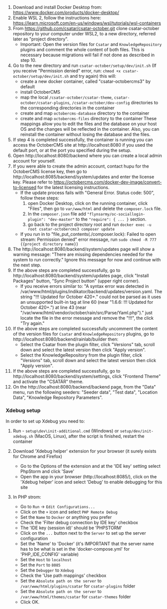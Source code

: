 1. Download and install Docker Desktop from: https://www.docker.com/products/docker-desktop/
2. Enable WSL 2, follow the instructions here: https://learn.microsoft.com/en-us/windows/wsl/tutorials/wsl-containers
3. From https://github.com/csatar/csatar-october.git clone csatar-october repository to your computer under WSL2, to a new directory, referred later as "project directory".
   - Important: Open the version files for `Csatar` and `KnowledgeRepository` plugins and comment the whole content of both files. This is necessary because migrations will fail if not done as described in step 10.
4. Go to the new directory and run `csatar-october/setup/dev/init.sh` (If you receive "Permission denied" error, run: `chmod +x csatar-october/setup/dev/init.sh` and try again) this will:
   - create a new docker container, called "csatar-octobercms3" by default
   - install OctoberCMS
   - map the local `/csatar-october/csatar-theme`, `csatar-october/csatar-plugins`, `/csatar-october/dev-config` directories to the corresponding directories in the container
   - create and map `octobercms-database` directory to the container
   - create and map `octobercms-files` directory to the container
   These mappings allow you to edit the files and the database on your host OS and the changes will be reflected in the container. Also, you can reinstall the container without losing the database and the files.
5. If step 4 is completed successfully, the container is running you can access the OctoberCMS site at http://localhost:8080 if you used the default port, or at the port you specified during the setup.
6. Open http://localhost:8080/backend where you can create a local admin account for yourself.
7. If you were able to create the admin account, contact hupu for the OctoberCMS license key, then go to http://localhost:8085/backend/system/updates and enter the license key. Please refer to https://octobercms.com/docker-dev-image/convert-to-licensed for the latest licensing instructions.
   - If the update process fails with "General Error. Status code: 500", follow these steps:
      1. open Docker Desktop, click on the running container, click "Files", then go to `var/www/html` and delete the `composer.lock` file.
      2. In the `composer.json` file add `"flynsarmy/oc-sociallogin-plugin": "dev-master"` to the `"require": { ... }` section.
      3. go back to the project directory root and run `docker exec -u root csatar-octobercms3 composer update`
   - If you run in to "file_put_contents(./composer.lock): Failed to open stream: Permission denied" error message, run `sudo chmod -R 777 {{project directory name}}`
8. The http://localhost:8080/backend/system/updates page will show a warning message: "There are missing dependencies needed for the system to run correctly." Ignore this message for now and continue with the next step.
9. If the above steps are completed successfully, go to http://localhost:8080/backend/system/updates page, click "Install Packages" button, "Sync Project button" (upper right corner).
   - If you receive errors similar to: "A syntax error was detected in /var/www/html/plugins/indikator/backend/updates/version.yaml. The string "!!! Updated for October 420+." could not be parsed as it uses an unsupported built-in tag at line 60 (near "1.6.6: !!! Updated for October 420+.") at line 43 (near "/var/www/html/vendor/october/rain/src/Parse/Yaml.php")." just locate the file in the error message and remove the "!!!", the click "Try again."
10. If the above steps are completed successfully uncomment the content of the version files for `Csatar` and `KnowledgeRepository` plugins, go to http://localhost:8080/backend/rainlab/builder then:
    - Select the Csatar from the plugin filter, click "Versions" tab, scroll down and select the latest version then click "Apply version".
    - Select the KnowledgeRepository from the plugin filter, click "Versions" tab, scroll down and select the latest version then click "Apply version".
11. If the above steps are completed successfully, go to http://localhost:8080/backend/system/settings, click "Frontend Theme" and activate the "CSATÁR" theme.
12. On the http://localhost:8080/backend/backend page, from the "Data" menu, run the following seeders: "Seeder data", "Test data", "Location Data", "Knowledge Repository Parameters". 

### Xdebug setup

In order to set up Xdebug you need to:

1. Run - `setup\dev\init-additional.cmd` (Windows) or `setup/dev/init-xdebug.sh` (MacOS, Linux), after the script is finished, restart the container
2. Download 'Xdebug helper' extension for your browser (it surely exists for Chrome and Firefox)
   - Go to the Options of the extension and at the 'IDE key' setting select PhpStorm and click 'Save'
   - Open the app in your browser (http://localhost:8085/), click on the 'Xdebug helper' icon and select 'Debug' to enable debugging for this site
   
3. In PHP strom:
   - Go to `Run` -> `Edit Configurations...`
   - Click on the `+` icon and select `PHP Remote Debug`
   - Set the `Name` to `Docker` or anything you prefer
   - Check the 'Filter debug connection by IDE key' checkbox
   - The 'IDE key (session id)' should be 'PHPSTORM'
   - Click on the `...` button next to the `Server` to set up the server configuration
   - Set the 'Name' to 'Docker' (it's IMPORTANT that the server name has to be what is set in the 'docker-compose.yml' for 'PHP_IDE_CONFIG' variable)
   - Set the `Host` to `localhost`
   - Set the `Port` to `8085`
   - Set the `Debugger` to `Xdebug`
   - Check the 'Use path mappings' checkbox
   - Set the `Absolute path on the server` to `/var/www/html/plugins/csatar` for `csatar-plugins` folder
   - Set the `Absolute path on the server` to `/var/www/html/themes/csatar` for `csatar-themes` folder
   - Click OK.